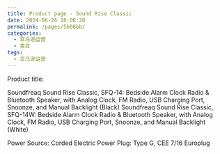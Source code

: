 ```yaml
---
title: Product page - Sound Rise Classic
date: 2024-06-26 16:08:20
permalink: /pages/5b08bb/
categories: 
  - 亚马逊运营
  - 类目
tags: 
  - 亚马逊运营
---
```


Product title:

Soundfreaq Sound Rise Classic, SFQ-14: Bedside Alarm Clock Radio & Bluetooth Speaker, with Analog Clock, FM Radio, USB Charging Port, Snoonze, and Manual Backlight (Black)
Soundfreaq Sound Rise Classic, SFQ-14W: Bedside Alarm Clock Radio & Bluetooth Speaker, with Analog Clock, FM Radio, USB Charging Port, Snoonze, and Manual Backlight (White)

Power Source: Corded Electric
Power Plug: Type G, CEE 7/16 Europlug
